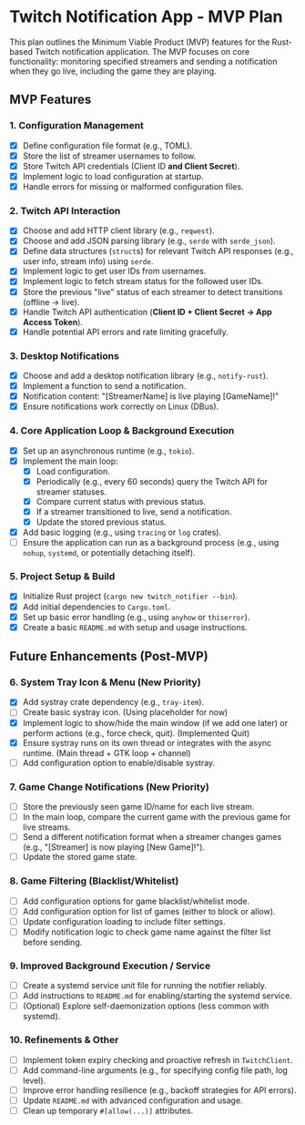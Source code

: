 # Twitch Notification App - MVP Plan

This plan outlines the Minimum Viable Product (MVP) features for the Rust-based Twitch notification application. The MVP focuses on core functionality: monitoring specified streamers and sending a notification when they go live, including the game they are playing.

## MVP Features

### 1. Configuration Management

- [x] Define configuration file format (e.g., TOML).
- [x] Store the list of streamer usernames to follow.
- [x] Store Twitch API credentials (Client ID **and Client Secret**).
- [x] Implement logic to load configuration at startup.
- [x] Handle errors for missing or malformed configuration files.

### 2. Twitch API Interaction

- [x] Choose and add HTTP client library (e.g., `reqwest`).
- [x] Choose and add JSON parsing library (e.g., `serde` with `serde_json`).
- [x] Define data structures (`struct`s) for relevant Twitch API responses (e.g., user info, stream info) using `serde`.
- [x] Implement logic to get user IDs from usernames.
- [x] Implement logic to fetch stream status for the followed user IDs.
- [x] Store the previous "live" status of each streamer to detect transitions (offline -> live).
- [x] Handle Twitch API authentication (**Client ID + Client Secret -> App Access Token**).
- [x] Handle potential API errors and rate limiting gracefully.

### 3. Desktop Notifications

- [x] Choose and add a desktop notification library (e.g., `notify-rust`).
- [x] Implement a function to send a notification.
- [x] Notification content: "[StreamerName] is live playing [GameName]!"
- [x] Ensure notifications work correctly on Linux (DBus).

### 4. Core Application Loop & Background Execution

- [x] Set up an asynchronous runtime (e.g., `tokio`).
- [x] Implement the main loop:
  - [x] Load configuration.
  - [x] Periodically (e.g., every 60 seconds) query the Twitch API for streamer statuses.
  - [x] Compare current status with previous status.
  - [x] If a streamer transitioned to live, send a notification.
  - [x] Update the stored previous status.
- [x] Add basic logging (e.g., using `tracing` or `log` crates).
- [ ] Ensure the application can run as a background process (e.g., using `nohup`, `systemd`, or potentially detaching itself).

### 5. Project Setup & Build

- [x] Initialize Rust project (`cargo new twitch_notifier --bin`).
- [x] Add initial dependencies to `Cargo.toml`.
- [x] Set up basic error handling (e.g., using `anyhow` or `thiserror`).
- [x] Create a basic `README.md` with setup and usage instructions.

## Future Enhancements (Post-MVP)

### 6. System Tray Icon & Menu (New Priority)

- [x] Add systray crate dependency (e.g., `tray-item`).
- [ ] Create basic systray icon. (Using placeholder for now)
- [x] Implement logic to show/hide the main window (if we add one later) or perform actions (e.g., force check, quit). (Implemented Quit)
- [x] Ensure systray runs on its own thread or integrates with the async runtime. (Main thread + GTK loop + channel)
- [ ] Add configuration option to enable/disable systray.

### 7. Game Change Notifications (New Priority)

- [ ] Store the previously seen game ID/name for each live stream.
- [ ] In the main loop, compare the current game with the previous game for live streams.
- [ ] Send a different notification format when a streamer changes games (e.g., "[Streamer] is now playing [New Game]!").
- [ ] Update the stored game state.

### 8. Game Filtering (Blacklist/Whitelist)

- [ ] Add configuration options for game blacklist/whitelist mode.
- [ ] Add configuration option for list of games (either to block or allow).
- [ ] Update configuration loading to include filter settings.
- [ ] Modify notification logic to check game name against the filter list before sending.

### 9. Improved Background Execution / Service

- [ ] Create a systemd service unit file for running the notifier reliably.
- [ ] Add instructions to `README.md` for enabling/starting the systemd service.
- [ ] (Optional) Explore self-daemonization options (less common with systemd).

### 10. Refinements & Other

- [ ] Implement token expiry checking and proactive refresh in `TwitchClient`.
- [ ] Add command-line arguments (e.g., for specifying config file path, log level).
- [ ] Improve error handling resilience (e.g., backoff strategies for API errors).
- [ ] Update `README.md` with advanced configuration and usage.
- [ ] Clean up temporary `#[allow(...)]` attributes.
